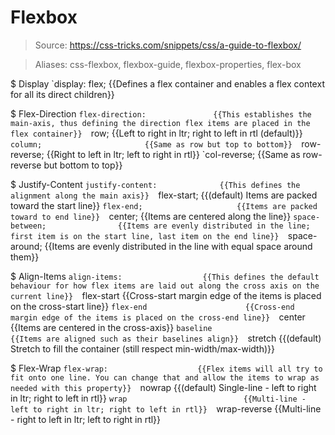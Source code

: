 # Flexbox

> Source: https://css-tricks.com/snippets/css/a-guide-to-flexbox/

> Aliases: css-flexbox, flexbox-guide, flexbox-properties, flex-box

$ Display
    `display: flex;                {{Defines a flex container and enables a flex context for all its direct children}} 

$ Flex-Direction
    `flex-direction:               {{This establishes the main-axis, thus defining the direction flex items are placed in the flex container}} 
    `row;                          {{Left to right in ltr; right to left in rtl (default)}} 
    `column;                       {{Same as row but top to bottom}} 
    `row-reverse;                  {{Right to left in ltr; left to right in rtl}} 
    `col-reverse;                  {{Same as row-reverse but bottom to top}} 

$ Justify-Content
    `justify-content:              {{This defines the alignment along the main axis}} 
    `flex-start;                   {{(default) Items are packed toward the start line}} 
    `flex-end;                     {{Items are packed toward to end line}} 
    `center;                       {{Items are centered along the line}} 
    `space-between;                {{Items are evenly distributed in the line; first item is on the start line, last item on the end line}} 
    `space-around;                 {{Items are evenly distributed in the line with equal space around them}} 

$ Align-Items
    `align-items:                  {{This defines the default behaviour for how flex items are laid out along the cross axis on the current line}} 
    `flex-start                    {{Cross-start margin edge of the items is placed on the cross-start line}} 
    `flex-end                      {{Cross-end margin edge of the items is placed on the cross-end line}} 
    `center                        {{Items are centered in the cross-axis}} 
    `baseline                      {{Items are aligned such as their baselines align}} 
    `stretch                       {{(default) Stretch to fill the container (still respect min-width/max-width)}} 

$ Flex-Wrap
    `flex-wrap:                    {{Flex items will all try to fit onto one line. You can change that and allow the items to wrap as needed with this property}} 
    `nowrap                        {{(default) Single-line - left to right in ltr; right to left in rtl}} 
    `wrap                          {{Multi-line - left to right in ltr; right to left in rtl}} 
    `wrap-reverse                  {{Multi-line - right to left in ltr; left to right in rtl}} 

